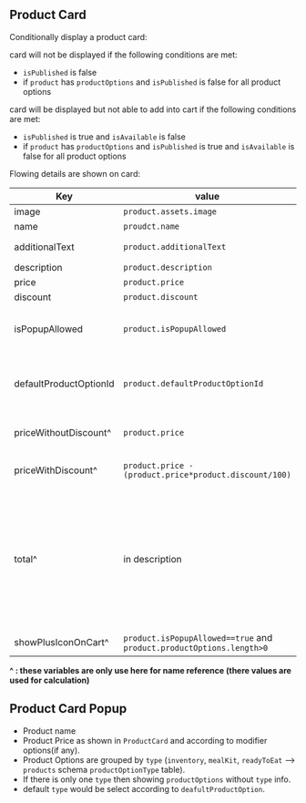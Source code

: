 ## Product Card
Conditionally display a product card:

card will not be displayed if the following conditions are met:

- `isPublished` is false
- if `product` has `productOptions` and `isPublished` is false for all product options

card will be displayed but not able to add into cart if the following conditions are met:
- `isPublished` is true and `isAvailable` is false
- if `product` has `productOptions` and `isPublished` is true and `isAvailable` is false for all product options


Flowing details are shown on card:
 
|Key| value | type|description
|--|--|--|--|
| image  | `product.assets.image` |array | contain images for product|
|name| `proudct.name` |string | product's name|
| additionalText| `product.additionalText` | string | Product additional text eg: Spicy, Contain Egg etc. |
|description |`product.description`|string| Product Description|
|price|`product.price`| integer/float | product original price
|discount|`product.discount`| integer/float | product discount in percentage |
|isPopupAllowed|`product.isPopupAllowed` | Boolean | product contains product options and modifier options if this value `false` then `product.defaultCartItem` will we use for that product for cart.|
|defaultProductOptionId|`product.defaultProductOptionId`| integer/nullable | id of product option which would be default for this product. When it is null the `defaultProductOption^` would be the first product option in list sorted by `position` |
|priceWithoutDiscount^ |`product.price`|integer/float| this is when there is no product options for that product and `isPopupAllowed` is `false`|
|priceWithDiscount^ |`product.price - (product.price*product.discount/100)`|integer/float| this value is only applicable when there is no product options for that product and `isPopupAllowed` is `false`|
|total^ |in description | integer | total price of product to show on card would be depend on `product.price`, `product.isPopupAllowed` and `productOptions`. If `prdouct.isPopupAllowed ==false` or ` product.productOptions.length==0` then `total = productWithDiscount` Else `total = productWithDiscount + (defaultProductOption.price + (defaultProductOption.price *defaultProductOption.discount/100 ))`|
|showPlusIconOnCart^|`product.isPopupAllowed==true` and `product.productOptions.length>0`| Boolean | to show plus icon on cart that make product to be customizable|



**^ : these variables are only use here for name reference (there values are used for calculation)**



## Product Card Popup

- Product name
- Product Price as shown in `ProductCard` and according to modifier options(if any). 
- Product Options are grouped by `type` (`inventory`, `mealKit`, `readyToEat` --> `products` schema `productOptionType` table).
- If there is only one `type` then showing `productOptions` without `type` info.
- default `type` would be select according to `deafultProductOption`.
